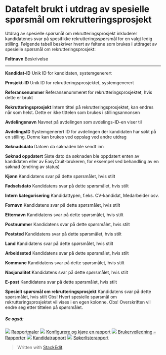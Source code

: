 # Datafelt brukt i utdrag av spesielle spørsmål om rekrutteringsprosjekt

Utdrag av spesielle spørsmål om rekrutteringsprosjekt inkluderer kandidatenes svar på spesifikke rekrutteringsspørsmål for en valgt ledig stilling. Følgende tabell beskriver hvert av feltene som brukes i utdraget av spesielle spørsmål om rekrutteringsprosjekt:

**Feltnavn**
Beskrivelse
***
**Kandidat-ID**
Unik ID for kandidaten, systemgenerert

**Prosjekt-ID**
Unik ID for rekrutteringsprosjektet, systemgenerert

**Referansenummer**
Referansenummeret for rekrutteringsprosjektet, hvis dette er brukt

**Rekrutteringsprosjekt**
Intern tittel på rekrutteringsprosjektet, kan endres når som helst. Dette er ikke tittelen som brukes i stillingsannonsen

**Avdelingsnavn**
Navnet på avdelingen som avdelings-ID-en viser til

**AvdelingsID**
Systemgenerert ID for avdelingen der kandidaten har søkt på en stilling. Denne kan brukes ved oppslag ved andre utdrag

**Søknadsdato**
Datoen da søknaden ble sendt inn

**Søknad oppdatert**
Siste dato da søknaden ble oppdatert enten av kandidaten eller av EasyCruit-brukeren, for eksempel ved behandling av en søknad (endring av status)

**Kjønn**
Kandidatens svar på dette spørsmålet, hvis stilt

**Fødselsdato**
Kandidatens svar på dette spørsmålet, hvis stilt

**Intern kategorisering**
Kandidattypen, f.eks. CV-kandidat, Medarbeider osv.

**Fornavn**
Kandidatens svar på dette spørsmålet, hvis stilt

**Etternavn**
Kandidatens svar på dette spørsmålet, hvis stilt

**Postnummer**
Kandidatens svar på dette spørsmålet, hvis stilt

**Poststed**
Kandidatens svar på dette spørsmålet, hvis stilt

**Land**
Kandidatens svar på dette spørsmålet, hvis stilt

**Arbeidssted**
Kandidatens svar på dette spørsmålet, hvis stilt

**Kommune**
Kandidatens svar på dette spørsmålet, hvis stilt

**Nasjonalitet**
Kandidatens svar på dette spørsmålet, hvis stilt

**E-post**
Kandidatens svar på dette spørsmålet, hvis stilt

**Spesielt spørsmål om rekrutteringsprosjekt**
Kandidatens svar på dette spørsmålet, hvis stilt
Obs! Hvert  spesielle spørsmål om rekrutteringsprosjektet  vil vises i en egen kolonne.
Obs! Overskriften vil endre seg etter tittelen på spørsmålet.

##### Se også:

![](../Resources/Images/icon-document-link.png)  [Rapportmaler](export_templates.htm)
![](../Resources/Images/icon-document-link.png)  [Konfigurere og kjøre en rapport](configuring_and_running_a_report.htm)
![](../Resources/Images/icon-document-link.png)  [Brukerveiledning – Rapporter](guide_for_users_reports.htm)
![](../Resources/Images/icon-document-link.png)  [Kandidatrapport](candidate_report.htm)
![](../Resources/Images/icon-document-link.png)  [Søkerlisterapport](applicant_list_report.htm)


> Written with [StackEdit](https://stackedit.io/).
<!--stackedit_data:
eyJoaXN0b3J5IjpbMzc3OTEzMjkzXX0=
-->